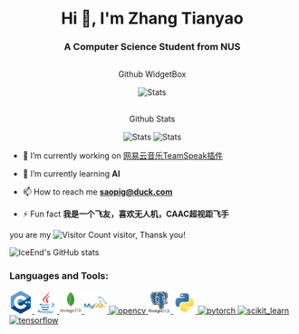 <h1 align="center">Hi 👋, I'm Zhang Tianyao</h1>
<h3 align="center">A Computer Science Student from NUS</h3>
<!--
Github WidgetBox
-->
<p align="center">
 <h2 align="center">
 </h2>
 <p align="center">
  Github WidgetBox
 </p>
</p>

<p align="center">
 <img src="https://github-widgetbox.vercel.app/api/profile?username=ZHANGTIANYAO1&data=followers,repositories,stars,commits&theme=darkmode" align="center" alt="Stats" />
</p>

<!--
Github Stats
-->
<p align="center">
 <h2 align="center">
 </h2>
 <p align="center">
  Github Stats
 </p>
</p>

<p align="center">
 <img src="https://github-readme-stats.vercel.app/api?username=ZHANGTIANYAO1&count_private=true&show_icons=true&line_height=46&locale=cn&theme=dark" align="center" alt="Stats" height="300rpx" />
 <img src="https://github-readme-stats.vercel.app/api/top-langs/?username=ZHANGTIANYAO1&layout=pie&langs_count=10&locale=cn&theme=dark" align="center" alt="Stats" height="300rpx" />
</p>

- 🔭 I’m currently working on [网易云音乐TeamSpeak插件](https://github.com/ZHANGTIANYAO1/TS3AudioBot-NetEaseCloudmusic-plugin)

- 🌱 I’m currently learning **AI**

- 📫 How to reach me **saopig@duck.com**

- ⚡ Fun fact **我是一个飞友，喜欢无人机，CAAC超视距飞手**

you are my ![Visitor Count](https://profile-counter.glitch.me/all-smile/count.svg) visitor, Thansk you!

![IceEnd's GitHub stats](https://github-immortality.vercel.app/api?username=ZHANGTIANYAO1)


<h3 align="left">Languages and Tools:</h3>
<p align="left"> <a href="https://www.w3schools.com/cpp/" target="_blank" rel="noreferrer"> <img src="https://raw.githubusercontent.com/devicons/devicon/master/icons/cplusplus/cplusplus-original.svg" alt="cplusplus" width="40" height="40"/> </a> <a href="https://www.java.com" target="_blank" rel="noreferrer"> <img src="https://raw.githubusercontent.com/devicons/devicon/master/icons/java/java-original.svg" alt="java" width="40" height="40"/> </a> <a href="https://www.mongodb.com/" target="_blank" rel="noreferrer"> <img src="https://raw.githubusercontent.com/devicons/devicon/master/icons/mongodb/mongodb-original-wordmark.svg" alt="mongodb" width="40" height="40"/> </a> <a href="https://www.mysql.com/" target="_blank" rel="noreferrer"> <img src="https://raw.githubusercontent.com/devicons/devicon/master/icons/mysql/mysql-original-wordmark.svg" alt="mysql" width="40" height="40"/> </a> <a href="https://opencv.org/" target="_blank" rel="noreferrer"> <img src="https://www.vectorlogo.zone/logos/opencv/opencv-icon.svg" alt="opencv" width="40" height="40"/> </a> <a href="https://www.postgresql.org" target="_blank" rel="noreferrer"> <img src="https://raw.githubusercontent.com/devicons/devicon/master/icons/postgresql/postgresql-original-wordmark.svg" alt="postgresql" width="40" height="40"/> </a> <a href="https://www.python.org" target="_blank" rel="noreferrer"> <img src="https://raw.githubusercontent.com/devicons/devicon/master/icons/python/python-original.svg" alt="python" width="40" height="40"/> </a> <a href="https://pytorch.org/" target="_blank" rel="noreferrer"> <img src="https://www.vectorlogo.zone/logos/pytorch/pytorch-icon.svg" alt="pytorch" width="40" height="40"/> </a> <a href="https://scikit-learn.org/" target="_blank" rel="noreferrer"> <img src="https://upload.wikimedia.org/wikipedia/commons/0/05/Scikit_learn_logo_small.svg" alt="scikit_learn" width="40" height="40"/> </a> <a href="https://www.tensorflow.org" target="_blank" rel="noreferrer"> <img src="https://www.vectorlogo.zone/logos/tensorflow/tensorflow-icon.svg" alt="tensorflow" width="40" height="40"/> </a> </p>

